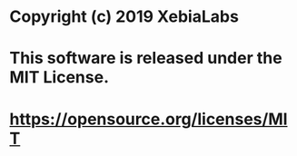 # Copyright (c) 2019 XebiaLabs

# This software is released under the MIT License.
# https://opensource.org/licenses/MIT
